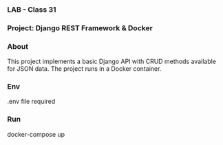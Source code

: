 ### LAB - Class 31
### Project: Django REST Framework & Docker

### About

This project implements a basic Django API with CRUD methods available for JSON data. The project runs in a Docker 
container.

### Env

.env file required

### Run

docker-compose up

